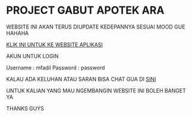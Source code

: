 <h1>PROJECT GABUT APOTEK ARA</h1>

WEBSITE INI AKAN TERUS DIUPDATE KEDEPANNYA SESUAI MOOD GUE HAHAHA

<a href="http://apotekara.herokuapp.com/">KLIK INI UNTUK KE WEBSITE APLIKASI </a>

AKUN UNTUK LOGIN

Username : mfadil
Password : password

KALAU ADA KELUHAN ATAU SARAN BISA CHAT GUA DI <a href="https://wa.me/6289627821571?text=Assalamualaikum kak">SINI</a>

UNTUK KALIAN YANG MAU NGEMBANGIN WEBSITE INI BOLEH BANGET YA

THANKS GUYS
